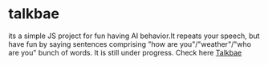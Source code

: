 # talkbae
its a simple JS project for fun having AI behavior.It repeats your speech, but have fun by saying sentences comprising "how are you"/"weather"/"who are you" bunch of words. It is  still under progress. 
Check here [Talkbae](https://prtmmoon.github.io/talkbae/)
